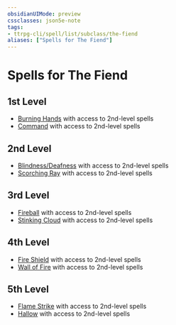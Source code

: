 ```yaml
---
obsidianUIMode: preview
cssclasses: json5e-note
tags:
- ttrpg-cli/spell/list/subclass/the-fiend
aliases: ["Spells for The Fiend"]
---
```

# Spells for The Fiend

## 1st Level

- [Burning Hands](/CLI/spells/burning-hands.md "PHB") with access to 2nd-level spells
- [Command](/CLI/spells/command.md "PHB") with access to 2nd-level spells

## 2nd Level

- [Blindness/Deafness](/CLI/spells/blindness-deafness.md "PHB") with access to 2nd-level spells
- [Scorching Ray](/CLI/spells/scorching-ray.md "PHB") with access to 2nd-level spells

## 3rd Level

- [Fireball](/CLI/spells/fireball.md "PHB") with access to 2nd-level spells
- [Stinking Cloud](/CLI/spells/stinking-cloud.md "PHB") with access to 2nd-level spells

## 4th Level

- [Fire Shield](/CLI/spells/fire-shield.md "PHB") with access to 2nd-level spells
- [Wall of Fire](/CLI/spells/wall-of-fire.md "PHB") with access to 2nd-level spells

## 5th Level

- [Flame Strike](/CLI/spells/flame-strike.md "PHB") with access to 2nd-level spells
- [Hallow](/CLI/spells/hallow.md "PHB") with access to 2nd-level spells